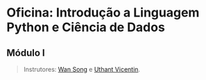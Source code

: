# Oficina: Introdução a Linguagem Python e Ciência de Dados

## Módulo I

> Instrutores: [Wan Song](https://github.com/Wan-Song) e [Uthant Vicentin](https://github.com/uthantvicentin).
